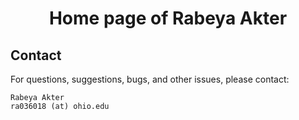 # <center>Home page of Rabeya Akter</center>

## Contact
For questions, suggestions, bugs, and other issues, please contact:

```
Rabeya Akter
ra036018 (at) ohio.edu
```